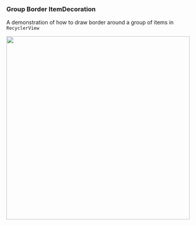 ### Group Border ItemDecoration

A demonstration of how to draw border around a group of items in `RecyclerView`

<img src="https://imgur.com/a/cKDVL" width="480">